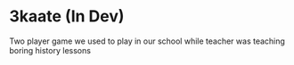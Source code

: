 # 3kaate (In Dev)
Two player game we used to play in our school while teacher was teaching boring history lessons 
